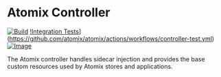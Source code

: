 <!--
SPDX-FileCopyrightText: 2023-present Intel Corporation
SPDX-License-Identifier: Apache-2.0
-->

# Atomix Controller

[![Build](https://img.shields.io/github/actions/workflow/status/atomix/atomix/controller-verify.yml)](https://github.com/atomix/atomix/actions/workflows/controller-verify.yml)
[!Integration Tests](https://img.shields.io/github/actions/workflow/status/atomix/atomix/controller-test.yml)](https://github.com/atomix/atomix/actions/workflows/controller-test.yml)
[![Image](https://img.shields.io/docker/v/atomix/controller?label=release)](https://hub.docker.com/repository/docker/atomix/controller)

The Atomix controller handles sidecar injection and provides the base custom resources used by Atomix
stores and applications.
